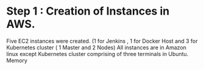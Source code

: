 
# Step 1 : Creation of Instances in AWS.

 Five EC2 instances were created. (1 for Jenkins , 1 for Docker Host and 3 for Kubernetes cluster ( 1 Master and 2 Nodes)
 All instances are in Amazon linux except Kubernetes cluster comprising of three terminals in Ubuntu.
 Memory
